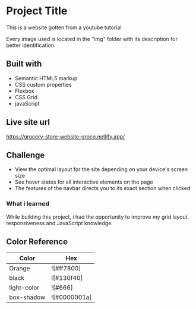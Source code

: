 # Project Title
This is a website gotten from a youtube tutorial

Every image used is located in the "img" folder with its description for better identification.

##  Built with
- Semantic HTML5 markup
- CSS custom properties
- Flexbox
- CSS Grid
- javaScript

## Live site url
https://grocery-store-website-groco.netlify.app/

##  Challenge
- View the optimal layout for the site depending on your device's screen size
- See hover states for all interactive elements on the page
- The features of the navbar directs you to its exact section when clicked

### What i learned
While building this project, i had the opportunity to improve my grid layout, responsiveness and JavaScript knowledge.

## Color Reference

| Color             | Hex                                                                |
| ----------------- | ------------------------------------------------------------------ |
| Orange            |  ![#ff7800]                                                        |
| black             |  ![#130f40]                                                        | 
| light-color       |  ![#666]                                                           |
| box-shadow        |  ![#0000001a]                                                      |


